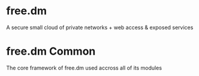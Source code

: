# free.dm
A secure small cloud of private networks + web access & exposed services

# free.dm Common
The core framework of free.dm used accross all of its modules
